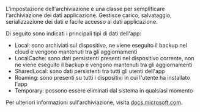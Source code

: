 ﻿L'impostazione dell'archiviazione è una classe per semplificare l'archiviazione dei dati applicazione.  Gestisce carico, salvataggio, serializzazione dei dati e facile accesso ai dati applicazione.

Di seguito sono indicati i principali tipi di dati dell'app:

* Local: sono archiviati sul dispositivo, ne viene eseguito il backup nel cloud e vengono mantenuti tra gli aggiornamenti
* LocalCache: sono dati persistenti presenti nel dispositivo corrente, non ne viene eseguito il backup e vengono mantenuti tra gli aggiornamenti
* SharedLocal: sono dati persistenti tra tutti gli utenti dell'app
* Roaming: sono presenti su tutti i dispositivi in cui l'utente ha installato l'app
* Temporary: possono essere eliminati dal sistema in qualsiasi momento

Per ulteriori informazioni sull'archiviazione, visita [docs.microsoft.com](https://docs.microsoft.com/en-us/uwp/api/windows.storage.applicationdata).
